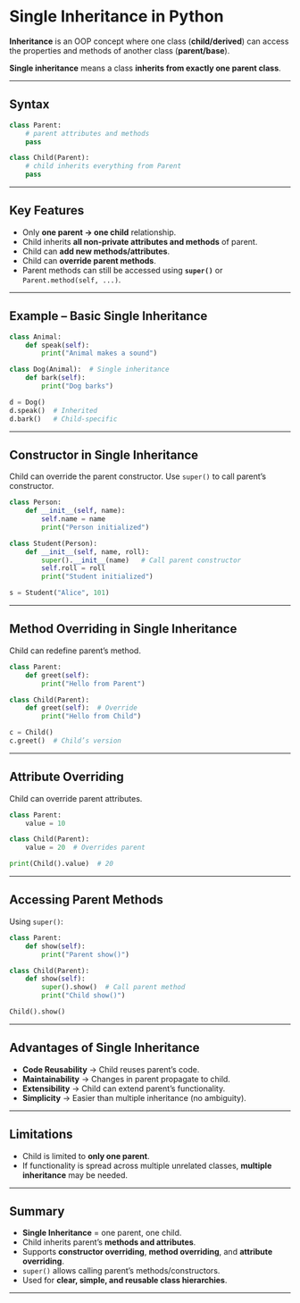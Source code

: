 # Single Inheritance in Python 

**Inheritance** is an OOP concept where one class (**child/derived**) can access the properties and methods of another class (**parent/base**).

**Single inheritance** means a class **inherits from exactly one parent class**.

---

## Syntax

```python
class Parent:
    # parent attributes and methods
    pass

class Child(Parent):
    # child inherits everything from Parent
    pass
```

---

## Key Features

* Only **one parent → one child** relationship.
* Child inherits **all non-private attributes and methods** of parent.
* Child can **add new methods/attributes**.
* Child can **override parent methods**.
* Parent methods can still be accessed using **`super()`** or `Parent.method(self, ...)`.

---

## Example – Basic Single Inheritance

```python
class Animal:
    def speak(self):
        print("Animal makes a sound")

class Dog(Animal):  # Single inheritance
    def bark(self):
        print("Dog barks")

d = Dog()
d.speak()  # Inherited
d.bark()   # Child-specific
```

---

## Constructor in Single Inheritance

Child can override the parent constructor. Use `super()` to call parent’s constructor.

```python
class Person:
    def __init__(self, name):
        self.name = name
        print("Person initialized")

class Student(Person):
    def __init__(self, name, roll):
        super().__init__(name)   # Call parent constructor
        self.roll = roll
        print("Student initialized")

s = Student("Alice", 101)
```

---

## Method Overriding in Single Inheritance

Child can redefine parent’s method.

```python
class Parent:
    def greet(self):
        print("Hello from Parent")

class Child(Parent):
    def greet(self):  # Override
        print("Hello from Child")

c = Child()
c.greet()  # Child’s version
```

---

## Attribute Overriding

Child can override parent attributes.

```python
class Parent:
    value = 10

class Child(Parent):
    value = 20  # Overrides parent

print(Child().value)  # 20
```

---

## Accessing Parent Methods

Using `super()`:

```python
class Parent:
    def show(self):
        print("Parent show()")

class Child(Parent):
    def show(self):
        super().show()  # Call parent method
        print("Child show()")

Child().show()
```

---

## Advantages of Single Inheritance

* **Code Reusability** → Child reuses parent’s code.
* **Maintainability** → Changes in parent propagate to child.
* **Extensibility** → Child can extend parent’s functionality.
* **Simplicity** → Easier than multiple inheritance (no ambiguity).

---

## Limitations

* Child is limited to **only one parent**.
* If functionality is spread across multiple unrelated classes, **multiple inheritance** may be needed.

---

## Summary

* **Single Inheritance** = one parent, one child.
* Child inherits parent’s **methods and attributes**.
* Supports **constructor overriding**, **method overriding**, and **attribute overriding**.
* `super()` allows calling parent’s methods/constructors.
* Used for **clear, simple, and reusable class hierarchies**.

---
